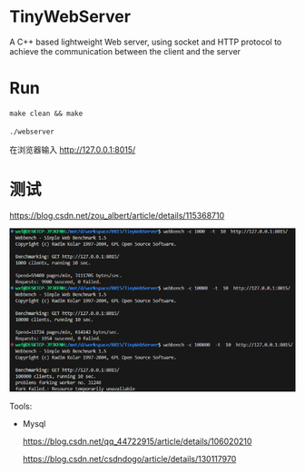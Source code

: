 # TinyWebServer
A C++ based lightweight Web server, using socket and HTTP protocol to achieve the communication between the client and the server

# Run

```
make clean && make

./webserver

```

在浏览器输入    http://127.0.0.1:8015/

# 测试

https://blog.csdn.net/zou_albert/article/details/115368710

![alt text](./testimgs/image.png)


Tools:

* Mysql

    https://blog.csdn.net/qq_44722915/article/details/106020210

    https://blog.csdn.net/csdndogo/article/details/130117970